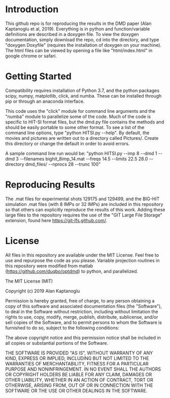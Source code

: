 # Introduction

This github repo is for reproducing the results in the DMD paper (Alan Kaptanoglu et al, 2019). Everything is in python and function/variable definitions are described in a doxygen file. To view the doxygen documentation, simply download the repo, cd into the directory, and type "doxygen Doxyfile" (requires the installation of doxygen on your machine). The html files can be viewed by opening a file like "html/index.html" in google chrome or safari. 

# Getting Started

Compatibility requires installation of Python 3.7, and the python packages scipy, numpy, matplotlib, click, and numba. These can be installed through pip or through an anaconda interface. 

This code uses the "click" module for command line arguments and the "numba" module to parallelize some of the code. Much of the code is specific to HIT-SI format files, but the dmd.py file contains the methods and should be easily portable to some other format. To see a list of the command line options, type "python HITSI.py --help". By default, the movies and pictures are written out to a directory called Pictures/. Create this directory or change the default in order to avoid errors. 

A sample command line run would be:
"python HITSI.py --imp 8 --dmd 1 --dmd 3 --filenames bighit_8imp_14.mat --freqs 14.5 --limits 22.5 28.0 --directory dmd_files/ --nprocs 28 --trunc 100"

# Reproducing Results

The .mat files for experimental shots 129175 and 129499, and the BIG-HIT simulation .mat files (with 8 IMPs or 32 IMPs) are included in this repository so that others can explicitly reproduce the results of this work. Adding these large files to the repository requires the use of the "GIT Large File Storage" extension, found here https://git-lfs.github.com/. 

# License 

All files in this repository are available under the MIT License. Feel free to use and repurpose the code as you please. Variable projection routines in this repository were modified from matlab (https://github.com/duqbo/optdmd) to python, and parallelized. 

The MIT License (MIT)

Copyright (c) 2019 Alan Kaptanoglu

Permission is hereby granted, free of charge, to any person obtaining a copy of this software and associated documentation files (the "Software"), to deal in the Software without restriction, including without limitation the rights to use, copy, modify, merge, publish, distribute, sublicense, and/or sell copies of the Software, and to permit persons to whom the Software is furnished to do so, subject to the following conditions:

The above copyright notice and this permission notice shall be included in all copies or substantial portions of the Software.

THE SOFTWARE IS PROVIDED "AS IS", WITHOUT WARRANTY OF ANY KIND, EXPRESS OR IMPLIED, INCLUDING BUT NOT LIMITED TO THE WARRANTIES OF MERCHANTABILITY, FITNESS FOR A PARTICULAR PURPOSE AND NONINFRINGEMENT. IN NO EVENT SHALL THE AUTHORS OR COPYRIGHT HOLDERS BE LIABLE FOR ANY CLAIM, DAMAGES OR OTHER LIABILITY, WHETHER IN AN ACTION OF CONTRACT, TORT OR OTHERWISE, ARISING FROM, OUT OF OR IN CONNECTION WITH THE SOFTWARE OR THE USE OR OTHER DEALINGS IN THE SOFTWARE.
